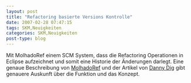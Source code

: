```yaml
---
layout: post
title: "Refactoring basierte Versions Kontrolle"
date: 2007-02-28 07:47:15
tags: SKM,Neuigkeiten
categories: SKM,Neuigkeiten
post-type: blog
---
```

Mit MolhadoRef einem SCM System, dass die Refactoring Operationen in Eclipse aufzeichnet und somit eine Historie der Änderungen darlegt.
Eine genaue Beschreibung von <a href="https://netfiles.uiuc.edu/dig/MolhadoRef/molhadoref.html"  title="MolhadoRef">MolhadoRef</a> und der Artikel von <a href="http://www.cs.colorado.edu/events/colloquia/current/dig.html"  title="Danny Dig">Danny Dig</a> gibt genauere Auskunft über die Funktion und das Konzept.
